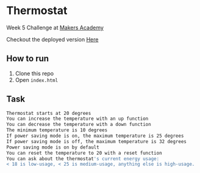 # Thermostat

Week 5 Challenge at [Makers Academy](https://makers.tech/)

Checkout the deployed version [Here](https://thermostat-project.herokuapp.com/)

How to run
----

1. Clone this repo
2. Open `index.html`




Task
----
```sh
Thermostat starts at 20 degrees
You can increase the temperature with an up function
You can decrease the temperature with a down function
The minimum temperature is 10 degrees
If power saving mode is on, the maximum temperature is 25 degrees
If power saving mode is off, the maximum temperature is 32 degrees
Power saving mode is on by default
You can reset the temperature to 20 with a reset function
You can ask about the thermostat's current energy usage:
< 18 is low-usage, < 25 is medium-usage, anything else is high-usage.
```
